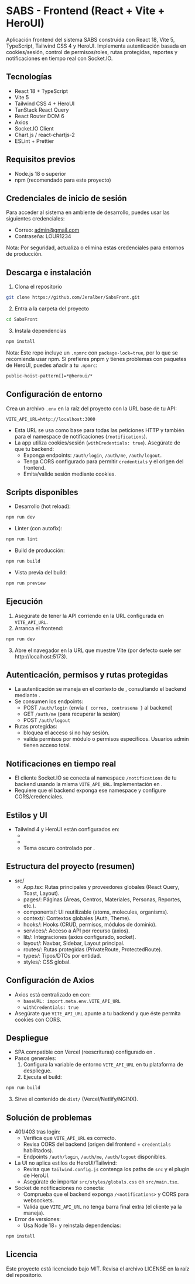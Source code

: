 # SABS - Frontend (React + Vite + HeroUI)

Aplicación frontend del sistema SABS construida con React 18, Vite 5, TypeScript, Tailwind CSS 4 y HeroUI. Implementa autenticación basada en cookies/sesión, control de permisos/roles, rutas protegidas, reportes y notificaciones en tiempo real con Socket.IO.

## Tecnologías

- React 18 + TypeScript
- Vite 5
- Tailwind CSS 4 + HeroUI
- TanStack React Query
- React Router DOM 6
- Axios
- Socket.IO Client
- Chart.js / react-chartjs-2
- ESLint + Prettier

## Requisitos previos

- Node.js 18 o superior
- npm (recomendado para este proyecto)

## Credenciales de inicio de sesión

Para acceder al sistema en ambiente de desarrollo, puedes usar las siguientes credenciales:

- Correo: admin@gmail.com
- Contraseña: LOUR1234

Nota: Por seguridad, actualiza o elimina estas credenciales para entornos de producción.

## Descarga e instalación

1) Clona el repositorio
```bash
git clone https://github.com/Jeralber/SabsFront.git
```

2) Entra a la carpeta del proyecto
```bash
cd SabsFront
```

3) Instala dependencias
```bash
npm install
```

Nota: Este repo incluye un `.npmrc` con `package-lock=true`, por lo que se recomienda usar npm. Si prefieres pnpm y tienes problemas con paquetes de HeroUI, puedes añadir a tu `.npmrc`:
```bash
public-hoist-pattern[]=*@heroui/*
```

## Configuración de entorno

Crea un archivo `.env` en la raíz del proyecto con la URL base de tu API:

```plaintext
VITE_API_URL=http://localhost:3000
```

- Esta URL se usa como base para todas las peticiones HTTP y también para el namespace de notificaciones (`/notifications`).
- La app utiliza cookies/sesión (`withCredentials: true`). Asegúrate de que tu backend:
  - Exponga endpoints: `/auth/login`, `/auth/me`, `/auth/logout`.
  - Tenga CORS configurado para permitir `credentials` y el origen del frontend.
  - Emita/valide sesión mediante cookies.

## Scripts disponibles

- Desarrollo (hot reload):
```bash
npm run dev
```

- Linter (con autofix):
```bash
npm run lint
```

- Build de producción:
```bash
npm run build
```

- Vista previa del build:
```bash
npm run preview
```

## Ejecución

1) Asegúrate de tener la API corriendo en la URL configurada en `VITE_API_URL`.
2) Arranca el frontend:
```bash
npm run dev
```
3) Abre el navegador en la URL que muestre Vite (por defecto suele ser http://localhost:5173).

## Autenticación, permisos y rutas protegidas

- La autenticación se maneja en el contexto de <mcfile name="AuthContext.tsx" path="c:\Users\JORO\Documents\Proyectos\Api de Angela\FullStack\Front-Sabs\src\context\AuthContext.tsx"></mcfile>, consultando el backend mediante <mcfile name="authService.ts" path="c:\Users\JORO\Documents\Proyectos\Api de Angela\FullStack\Front-Sabs\src\services\authService.ts"></mcfile>.
- Se consumen los endpoints:
  - POST `/auth/login` (envía `{ correo, contrasena }` al backend)
  - GET `/auth/me` (para recuperar la sesión)
  - POST `/auth/logout`
- Rutas protegidas:
  - <mcfile name="PrivateRoute.tsx" path="c:\Users\JORO\Documents\Proyectos\Api de Angela\FullStack\Front-Sabs\src\routes\PrivateRoute.tsx"></mcfile> bloquea el acceso si no hay sesión.
  - <mcfile name="ProtectedRoute.tsx" path="c:\Users\JORO\Documents\Proyectos\Api de Angela\FullStack\Front-Sabs\src\routes\ProtectedRoute.tsx"></mcfile> valida permisos por módulo o permisos específicos. Usuarios admin tienen acceso total.

## Notificaciones en tiempo real

- El cliente Socket.IO se conecta al namespace `/notifications` de tu backend usando la misma `VITE_API_URL`. Implementación en <mcfile name="socket-notifications.ts" path="c:\Users\JORO\Documents\Proyectos\Api de Angela\FullStack\Front-Sabs\src\lib\socket-notifications.ts"></mcfile>.
- Requiere que el backend exponga ese namespace y configure CORS/credenciales.

## Estilos y UI

- Tailwind 4 y HeroUI están configurados en:
  - <mcfile name="tailwind.config.js" path="c:\Users\JORO\Documents\Proyectos\Api de Angela\FullStack\Front-Sabs\tailwind.config.js"></mcfile>
  - <mcfile name="vite.config.ts" path="c:\Users\JORO\Documents\Proyectos\Api de Angela\FullStack\Front-Sabs\vite.config.ts"></mcfile>
  - Tema oscuro controlado por <mcfile name="ThemeContext.tsx" path="c:\Users\JORO\Documents\Proyectos\Api de Angela\FullStack\Front-Sabs\src\context\ThemeContext.tsx"></mcfile>.

## Estructura del proyecto (resumen)

- src/
  - App.tsx: Rutas principales y proveedores globales (React Query, Toast, Layout).
  - pages/: Páginas (Áreas, Centros, Materiales, Personas, Reportes, etc.).
  - components/: UI reutilizable (atoms, molecules, organisms).
  - context/: Contextos globales (Auth, Theme).
  - hooks/: Hooks (CRUD, permisos, módulos de dominio).
  - services/: Acceso a API por recurso (axios).
  - lib/: Integraciones (axios configurado, socket).
  - layout/: Navbar, Sidebar, Layout principal.
  - routes/: Rutas protegidas (PrivateRoute, ProtectedRoute).
  - types/: Tipos/DTOs por entidad.
  - styles/: CSS global.

## Configuración de Axios

- Axios está centralizado en <mcfile name="axios.tsx" path="c:\Users\JORO\Documents\Proyectos\Api de Angela\FullStack\Front-Sabs\src\lib\axios.tsx"></mcfile> con:
  - `baseURL: import.meta.env.VITE_API_URL`
  - `withCredentials: true`
- Asegúrate que `VITE_API_URL` apunte a tu backend y que éste permita cookies con CORS.

## Despliegue

- SPA compatible con Vercel (reescrituras) configurado en <mcfile name="vercel.json" path="c:\Users\JORO\Documents\Proyectos\Api de Angela\FullStack\Front-Sabs\vercel.json"></mcfile>.
- Pasos generales:
  1) Configura la variable de entorno `VITE_API_URL` en tu plataforma de despliegue.
  2) Ejecuta el build:
```bash
npm run build
```
  3) Sirve el contenido de `dist/` (Vercel/Netlify/NGINX).

## Solución de problemas

- 401/403 tras login:
  - Verifica que `VITE_API_URL` es correcto.
  - Revisa CORS del backend (origen del frontend + `credentials` habilitados).
  - Endpoints `/auth/login`, `/auth/me`, `/auth/logout` disponibles.
- La UI no aplica estilos de HeroUI/Tailwind:
  - Revisa que `tailwind.config.js` contenga los paths de `src` y el plugin de HeroUI.
  - Asegúrate de importar `src/styles/globals.css` en `src/main.tsx`.
- Socket de notificaciones no conecta:
  - Comprueba que el backend exponga `/<notifications>` y CORS para websockets.
  - Valida que `VITE_API_URL` no tenga barra final extra (el cliente ya la maneja).
- Error de versiones:
  - Usa Node 18+ y reinstala dependencias:
```bash
npm install
```

## Licencia

Este proyecto está licenciado bajo MIT. Revisa el archivo LICENSE en la raíz del repositorio.